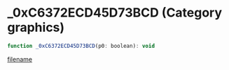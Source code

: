 # _0xC6372ECD45D73BCD (Category graphics)

```js
function _0xC6372ECD45D73BCD(p0: boolean): void
```

[filename](_0xC6372ECD45D73BCD_m.md ':include')
